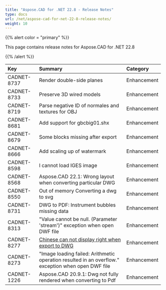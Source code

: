 ```yaml
---
title: "Aspose.CAD for .NET 22.8 - Release Notes"
type: docs
url: /net/aspose-cad-for-net-22-8-release-notes/
weight: 10
---
```


{{% alert color = "primary" %}}

This page contains release notes for Aspose.CAD for .NET 22.8

{{% /alert %}}


|**Key**|**Summary**|**Category**|
| :- | :- | :- |
| CADNET-8737 | Render double-side planes | Enhancement |
| CADNET-8733 | Preserve 3D wired models | Enhancement |
| CADNET-8719 | Parse negative ID of normales and textures for OBJ | Enhancement |
| CADNET-8681 | Add support for gbcbig01.shx | Enhancement |
| CADNET-8679 | Some blocks missing after export | Enhancement |
| CADNET-8666 | Add scaling up of watermark | Enhancement |
| CADNET-8598 | I cannot load IGES image | Enhancement |
| CADNET-8568 | Aspose.CAD 22.1: Wrong layout when converting particular DWG | Enhancement |
| CADNET-8550 | Out of memory Converting a dwg to svg | Enhancement |
| CADNET-8731 | DWG to PDF: Instrument bubbles missing data | Enhancement |
| CADNET-8313 | "Value cannot be null. (Parameter 'stream')" exception when open DWF file | Enhancement |
| CADNET-8277 | [Chinese can not display right when export to DWG](https://forum.aspose.com/t/chinese-can-not-display-right-when-export-to-dwg/222471) | Enhancement |
| CADNET-8273 | "Image loading failed: Arithmetic operation resulted in an overflow." exception when open DWF file | Enhancement |
| CADNET-1226 | Aspose.CAD 20.9.1: Dwg not fully rendered when converting to Pdf | Enhancement |
